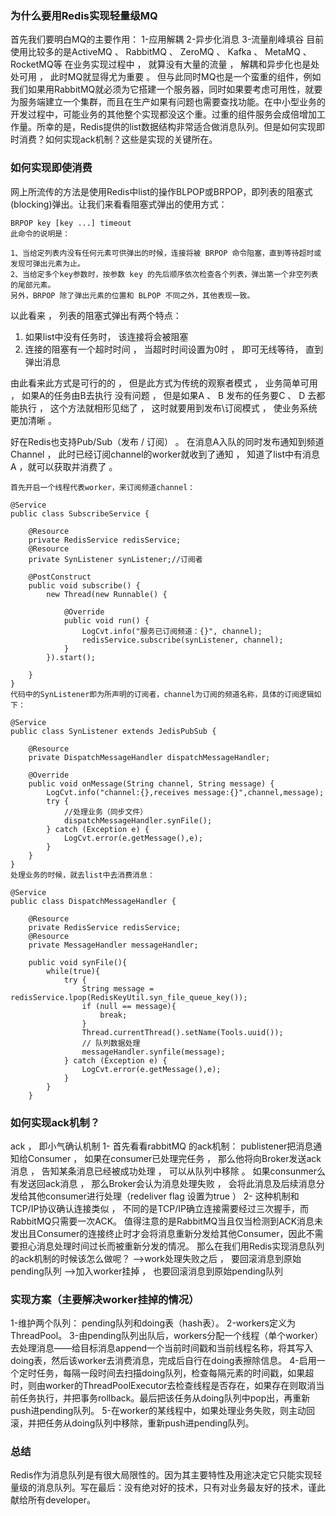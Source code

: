### 为什么要用Redis实现轻量级MQ

首先我们要明白MQ的主要作用：
1-应用解耦
2-异步化消息
3-流量削峰填谷
目前使用比较多的是ActiveMQ 、 RabbitMQ 、 ZeroMQ 、 Kafka 、 MetaMQ 、 RocketMQ等
在业务实现过程中 ， 就算没有大量的流量 ， 解耦和异步化也是处处可用 ， 此时MQ就显得尤为重要 。 但与此同时MQ也是一个蛮重的组件，例如我们如果用RabbitMQ就必须为它搭建一个服务器，同时如果要考虑可用性，就要为服务端建立一个集群，而且在生产如果有问题也需要查找功能。在中小型业务的开发过程中，可能业务的其他整个实现都没这个重。过重的组件服务会成倍增加工作量。所幸的是，Redis提供的list数据结构非常适合做消息队列。但是如何实现即时消费？如何实现ack机制？这些是实现的关键所在。

### 如何实现即使消费

网上所流传的方法是使用Redis中list的操作BLPOP或BRPOP，即列表的阻塞式(blocking)弹出。让我们来看看阻塞式弹出的使用方式：

```
BRPOP key [key ...] timeout
此命令的说明是：

1、当给定列表内没有任何元素可供弹出的时候，连接将被 BRPOP 命令阻塞，直到等待超时或发现可弹出元素为止。 
2、当给定多个key参数时，按参数 key 的先后顺序依次检查各个列表，弹出第一个非空列表的尾部元素。
另外，BRPOP 除了弹出元素的位置和 BLPOP 不同之外，其他表现一致。
```

以此看来 ， 列表的阻塞式弹出有两个特点：

1. 如果list中没有任务时， 该连接将会被阻塞
2. 连接的阻塞有一个超时时间 ， 当超时时间设置为0时 ， 即可无线等待， 直到弹出消息

由此看来此方式是可行的的 ， 但是此方式为传统的观察者模式 ， 业务简单可用 ， 如果A的任务由B去执行 没有问题 ， 但是如果A 、 B 发布的任务要C 、 D 去都能执行 ， 这个方法就相形见绌了 ， 这时就要用到发布\订阅模式 ， 使业务系统更加清晰 。

好在Redis也支持Pub/Sub（发布 / 订阅） 。 在消息A入队的同时发布通知到频道Channel ， 此时已经订阅channel的worker就收到了通知 ， 知道了list中有消息A ，就可以获取并消费了 。 

```
首先开启一个线程代表worker，来订阅频道channel：

@Service
public class SubscribeService {

    @Resource
    private RedisService redisService;
    @Resource
    private SynListener synListener;//订阅者

    @PostConstruct
    public void subscribe() {
        new Thread(new Runnable() {

            @Override
            public void run() {
                LogCvt.info("服务已订阅频道：{}", channel);
                redisService.subscribe(synListener, channel);
            }
        }).start();

    }
}
代码中的SynListener即为所声明的订阅者，channel为订阅的频道名称，具体的订阅逻辑如下：

@Service
public class SynListener extends JedisPubSub {

    @Resource
    private DispatchMessageHandler dispatchMessageHandler;

    @Override
    public void onMessage(String channel, String message) {
        LogCvt.info("channel:{},receives message:{}",channel,message);
        try {
            //处理业务（同步文件）
            dispatchMessageHandler.synFile();
        } catch (Exception e) {
            LogCvt.error(e.getMessage(),e);
        }
    }
}
处理业务的时候，就去list中去消费消息：

@Service
public class DispatchMessageHandler {

    @Resource
    private RedisService redisService;
    @Resource
    private MessageHandler messageHandler;

    public void synFile(){
        while(true){
            try {
                String message = redisService.lpop(RedisKeyUtil.syn_file_queue_key());
                if (null == message){
                    break;
                }
                Thread.currentThread().setName(Tools.uuid());
                // 队列数据处理
                messageHandler.synfile(message);
            } catch (Exception e) {
                LogCvt.error(e.getMessage(),e);
            }
        }
    }

```

### 如何实现ack机制？

ack ， 即小气确认机制
1- 首先看看rabbitMQ 的ack机制：
publistener把消息通知给Consumer ， 如果在consumer已处理完任务 ， 那么他将向Broker发送ack消息 ， 告知某条消息已经被成功处理 ， 可以从队列中移除 。 如果consunmer么有发送回ack消息 ， 那么Broker会认为消息处理失败 ， 会将此消息及后续消息分发给其他consumer进行处理（redeliver flag 设置为true ）
2- 这种机制和TCP/IP协议确认连接类似 ， 不同的是TCP/IP确立连接需要经过三次握手，而RabbitMQ只需要一次ACK。
值得注意的是RabbitMQ当且仅当检测到ACK消息未发出且Consumer的连接终止时才会将消息重新分发给其他Consumer，因此不需要担心消息处理时间过长而被重新分发的情况。
那么在我们用Redis实现消息队列的ack机制的时候该怎么做呢？
-->work处理失败之后 ， 要回滚消息到原始pending队列
-->加入worker挂掉 ， 也要回滚消息到原始pending队列

### 实现方案（主要解决worker挂掉的情况）

1-维护两个队列： pending队列和doing表（hash表）。
2-workers定义为ThreadPool。
3-由pending队列出队后，workers分配一个线程（单个worker）去处理消息——给目标消息append一个当前时间戳和当前线程名称，将其写入doing表，然后该worker去消费消息，完成后自行在doing表擦除信息。
4-启用一个定时任务，每隔一段时间去扫描doing队列，检查每隔元素的时间戳，如果超时，则由worker的ThreadPoolExecutor去检查线程是否存在，如果存在则取消当前任务执行，并把事务rollback。最后把该任务从doing队列中pop出，再重新push进pending队列。
5-在worker的某线程中，如果处理业务失败，则主动回滚，并把任务从doing队列中移除，重新push进pending队列。

### 总结

Redis作为消息队列是有很大局限性的。因为其主要特性及用途决定它只能实现轻量级的消息队列。写在最后：没有绝对好的技术，只有对业务最友好的技术，谨此献给所有developer。
